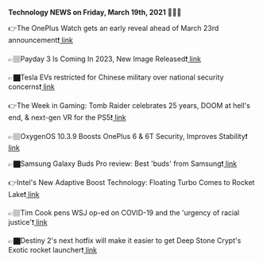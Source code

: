 <b>Technology NEWS on Friday, March 19th, 2021</b> 📡📡📡 

👉The OnePlus Watch gets an early reveal ahead of March 23rd announcement❗️<a href='https://techblock.club/?p=10751'> link</a>

👉🏽Payday 3 Is Coming In 2023, New Image Released❗️<a href='https://techblock.club/?p=10753'> link</a>

👉🏿Tesla EVs restricted for Chinese military over national security concerns❗️<a href='https://techblock.club/?p=10755'> link</a>

👉The Week in Gaming: Tomb Raider celebrates 25 years, DOOM at hell's end, & next-gen VR for the PS5❗️<a href='https://techblock.club/?p=10757'> link</a>

👉🏽OxygenOS 10.3.9 Boosts OnePlus 6 & 6T Security, Improves Stability❗️<a href='https://techblock.club/?p=10759'> link</a>

👉🏿Samsung Galaxy Buds Pro review: Best 'buds' from Samsung❗️<a href='https://techblock.club/?p=10761'> link</a>

👉Intel's New Adaptive Boost Technology: Floating Turbo Comes to Rocket Lake❗️<a href='https://techblock.club/?p=10763'> link</a>

👉🏽Tim Cook pens WSJ op-ed on COVID-19 and the 'urgency of racial justice'❗️<a href='https://techblock.club/?p=10765'> link</a>

👉🏿Destiny 2's next hotfix will make it easier to get Deep Stone Crypt's Exotic rocket launcher❗️<a href='https://techblock.club/?p=10767'> link</a>

